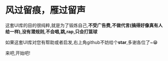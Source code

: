 # 风过留痕，雁过留声
 <span>这套UI库的目的很纯粹,就是为了锻炼自己,**不受广告费,不做代言(搞得好像真有人给一样),没有潜规则,不会唱,跳,rap,只会打篮球**

如果这套UI库对您有帮助或者启发,右上角github不妨给个**star**,多谢各位了~😁 

来吧,开始吧!